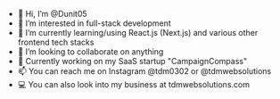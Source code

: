 - 👋 Hi, I’m @Dunit05
- 👀 I’m interested in full-stack development
- 🌱 I’m currently learning/using React.js (Next.js) and various other frontend tech stacks
- 💞️ I’m looking to collaborate on anything
- 🚀 Currently working on my SaaS startup "CampaignCompass"
- 📫 You can reach me on Instagram @tdm0302 or @tdmwebsolutions
- 💻 You can also look into my business at tdmwebsolutions.com
